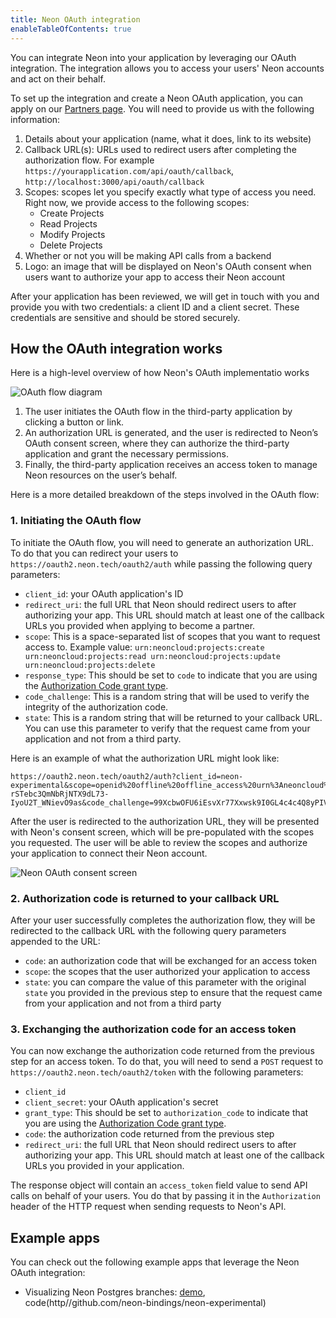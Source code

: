 ```yaml
---
title: Neon OAuth integration
enableTableOfContents: true
---
```



You can integrate Neon into your application by leveraging our OAuth integration. The integration allows you to access your users' Neon accounts and act on their behalf.

To set up the integration and create a Neon OAuth application, you can apply on our [Partners page](https://neon.tech/partner). You will need to provide us with the following information:

1. Details about your application (name, what it does, link to its website)
2. Callback URL(s): URLs used to redirect users after completing the authorization flow. For example `https://yourapplication.com/api/oauth/callback`, `http://localhost:3000/api/oauth/callback`
3. Scopes: scopes let you specify exactly what type of access you need. Right now, we provide access to the following scopes:
   - Create Projects
   - Read Projects
   - Modify Projects
   - Delete Projects
4. Whether or not you will be making API calls from a backend
5. Logo: an image that will be displayed on Neon's OAuth consent when users want to authorize your app to access their Neon account

After your application has been reviewed, we will get in touch with you and provide you with two credentials: a client ID and a client secret. These credentials are sensitive and should be stored securely.

## How the OAuth integration works

Here is a high-level overview of how Neon's OAuth implementatio works

![OAuth flow diagram](/docs/oauth/flow.png)

1. The user initiates the OAuth flow in the third-party application by clicking a button or link.
2. An authorization URL is generated, and the user is redirected to Neon’s OAuth consent screen, where they can authorize the third-party application and grant the necessary permissions.
3. Finally, the third-party application receives an access token to manage Neon resources on the user’s behalf.

Here is a more detailed breakdown of the steps involved in the OAuth flow:

### 1. Initiating the OAuth flow

To initiate the OAuth flow, you will need to generate an authorization URL. To do that you can redirect your users to `https://oauth2.neon.tech/oauth2/auth` while passing the following query parameters:

- `client_id`: your OAuth application's ID
- `redirect_uri`: the full URL that Neon should redirect users to after authorizing your app. This URL should match at least one of the callback URLs you provided when applying to become a partner.
- `scope`: This is a space-separated list of scopes that you want to request access to. Example value: `urn:neoncloud:projects:create urn:neoncloud:projects:read urn:neoncloud:projects:update urn:neoncloud:projects:delete`
- `response_type`: This should be set to `code` to indicate that you are using the [Authorization Code grant type]().
- `code_challenge`: This is a random string that will be used to verify the integrity of the authorization code.
- `state`: This is a random string that will be returned to your callback URL. You can use this parameter to verify that the request came from your application and not from a third party.

Here is an example of what the authorization URL might look like:

```text
https://oauth2.neon.tech/oauth2/auth?client_id=neon-experimental&scope=openid%20offline%20offline_access%20urn%3Aneoncloud%3Aprojects%3Acreate%20urn%3Aneoncloud%3Aprojects%3Aread%20urn%3Aneoncloud%3Aprojects%3Aupdate%20urn%3Aneoncloud%3Aprojects%3Adelete&response_type=code&redirect_uri=http%3A%2F%2Flocalhost%3A3000%2Fapi%2Fauth%2Fcallback%2Fneon&grant_type=authorization_code&state=H58y-rSTebc3QmNbRjNTX9dL73-IyoU2T_WNievO9as&code_challenge=99XcbwOFU6iEsvXr77Xxwsk9I0GL4c4c4Q8yPIVrF_0&code_challenge_method=S256
```

After the user is redirected to the authorization URL, they will be presented with Neon's consent screen, which will be pre-populated with the scopes you requested. The user will be able to review the scopes and authorize your application to connect their Neon account.

![Neon OAuth consent screen](/docs/oauth/consent.png)

### 2. Authorization code is returned to your callback URL

After your user successfully completes the authorization flow, they will be redirected to the callback URL with the following query parameters appended to the URL:

- `code`: an authorization code that will be exchanged for an access token
- `scope`: the scopes that the user authorized your application to access
- `state`: you can compare the value of this parameter with the original `state` you provided in the previous step to ensure that the request came from your application and not from a third party

### 3. Exchanging the authorization code for an access token

You can now exchange the authorization code returned from the previous step for an access token. To do that, you will need to send a `POST` request to `https://oauth2.neon.tech/oauth2/token` with the following parameters:

- `client_id`
- `client_secret`: your OAuth application's secret
- `grant_type`: This should be set to `authorization_code` to indicate that you are using the [Authorization Code grant type]().
- `code`: the authorization code returned from the previous step
- `redirect_uri`: the full URL that Neon should redirect users to after authorizing your app. This URL should match at least one of the callback URLs you provided in your application.

The response object will contain an `access_token` field value to send API calls on behalf of your users. You do that by passing it in the `Authorization` header of the HTTP request when sending requests to Neon's API.

## Example apps

You can check out the following example apps that leverage the Neon OAuth integration:

- Visualizing Neon Postgres branches: [demo](https://neon-experimental.vercel.app), code(http//github.com/neon-bindings/neon-experimental)